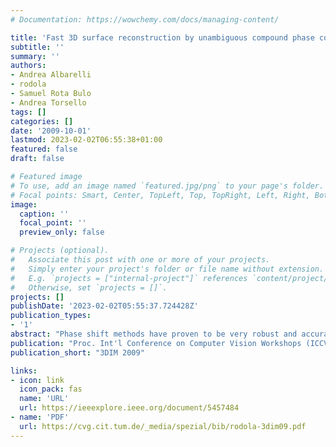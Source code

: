 ```yaml
---
# Documentation: https://wowchemy.com/docs/managing-content/

title: 'Fast 3D surface reconstruction by unambiguous compound phase coding'
subtitle: ''
summary: ''
authors:
- Andrea Albarelli
- rodola
- Samuel Rota Bulo
- Andrea Torsello
tags: []
categories: []
date: '2009-10-01'
lastmod: 2023-02-02T06:55:38+01:00
featured: false
draft: false

# Featured image
# To use, add an image named `featured.jpg/png` to your page's folder.
# Focal points: Smart, Center, TopLeft, Top, TopRight, Left, Right, BottomLeft, Bottom, BottomRight.
image:
  caption: ''
  focal_point: ''
  preview_only: false

# Projects (optional).
#   Associate this post with one or more of your projects.
#   Simply enter your project's folder or file name without extension.
#   E.g. `projects = ["internal-project"]` references `content/project/deep-learning/index.md`.
#   Otherwise, set `projects = []`.
projects: []
publishDate: '2023-02-02T05:55:37.724428Z'
publication_types:
- '1'
abstract: "Phase shift methods have proven to be very robust and accurate for photometric 3D reconstruction. One problem of these approaches is the existence of ambiguities arising from the periodicity of the fringe patterns. While several techniques for disambiguation exist, all of them require the projection of a significant number of additional patterns. For instance, a global Gray coding sequence or several supplemental sinusoidal patterns of different periods are commonly used to complement the basic phase shift technique. In this paper we propose a new pattern strategy to reduce the total number of patterns projected by encoding multiple phases into a single sequence. This is obtained by mixing multiple equal-amplitude sinusoidal signals, which can be efficiently computed using inverse Fourier transformation. The initial phase for each fringe is then recovered independently through Fourier analysis and the unique projected coordinate is computed from the phase vectors using the disambiguation approach based on multiple periods fringes proposed by Lilienblum and Michaelis[6]. With respect to competing approaches, our method is simpler and requires fewer structured light patterns, thus reducing the measurement time, while retaining high level of accuracy."
publication: "Proc. Int'l Conference on Computer Vision Workshops (ICCV - 3DIM)"
publication_short: "3DIM 2009"

links:
- icon: link
  icon_pack: fas
  name: 'URL'
  url: https://ieeexplore.ieee.org/document/5457484
- name: 'PDF'
  url: https://cvg.cit.tum.de/_media/spezial/bib/rodola-3dim09.pdf
---
```

